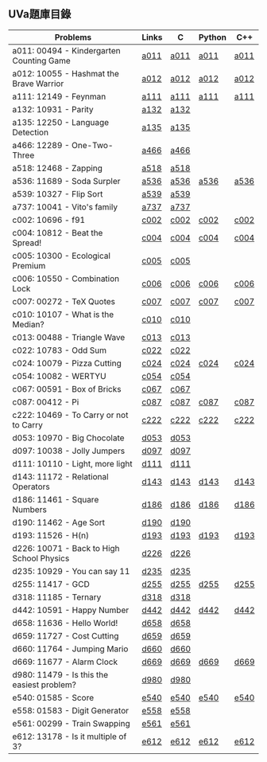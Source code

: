 ## UVa題庫目錄

|Problems|Links|C|Python|C++|
|-|-|-|-|-|
|a011: 00494 - Kindergarten Counting Game|[a011](Contents/a011/a011.md)|[a011](Contents/a011/a011.c)|[a011](Contents/a011/a011.py)|[a011](Contents/a011/a011.cpp)|
|a012: 10055 - Hashmat the Brave Warrior|[a012](Contents/a012/a012.md)|[a012](Contents/a012/a012.c)|[a012](Contents/a012/a012.py)|[a012](Contents/a012/a012.cpp)|
|a111: 12149 - Feynman|[a111](Contents/a111/a111.md)|[a111](Contents/a111/a111.c)|[a111](Contents/a111/a111.py)|[a111](Contents/a111/a111.cpp)|
|a132: 10931 - Parity|[a132](Contents/a132/a132.md)|[a132](Contents/a132/a132.c)|||
|a135: 12250 - Language Detection|[a135](Contents/a135/a135.md)|[a135](Contents/a135/a135.c)|||
|a466: 12289 - One-Two-Three|[a466](Contents/a466/a466.md)|[a466](Contents/a466/a466.c)|||
|a518: 12468 - Zapping|[a518](Contents/a518/a518.md)|[a518](Contents/a518/a518.c)|||
|a536: 11689 - Soda Surpler|[a536](Contents/a536/a536.md)|[a536](Contents/a536/a536.c)|[a536](Contents/a536/a536.py)|[a536](Contents/a536/a536.cpp)|
|a539: 10327 - Flip Sort|[a539](Contents/a539/a539.md)|[a539](Contents/a539/a539.c)|||
|a737: 10041 - Vito's family|[a737](Contents/a737/a737.md)|[a737](Contents/a737/a737.c)|||
|c002: 10696 - f91|[c002](Contents/c002/c002.md)|[c002](Contents/c002/c002.c)|[c002](Contents/c002/c002.py)|[c002](Contents/c002/c002.cpp)|
|c004: 10812 - Beat the Spread!|[c004](Contents/c004/c004.md)|[c004](Contents/c004/c004.c)|[c004](Contents/c004/c004.py)|[c004](Contents/c004/c004.cpp)|
|c005: 10300 - Ecological Premium|[c005](Contents/c005/c005.md)|[c005](Contents/c005/c005.c)|||
|c006: 10550 - Combination Lock|[c006](Contents/c006/c006.md)|[c006](Contents/c006/c006.c)|[c006](Contents/c006/c006.py)|[c006](Contents/c006/c006.cpp)|
|c007: 00272 - TeX Quotes|[c007](Contents/c007/c007.md)|[c007](Contents/c007/c007.c)|[c007](Contents/c007/c007.py)|[c007](Contents/c007/c007.cpp)|
|c010: 10107 - What is the Median?|[c010](Contents/c010/c010.md)|[c010](Contents/c010/c010.c)|||
|c013: 00488 - Triangle Wave|[c013](Contents/c013/c013.md)|[c013](Contents/c013/c013.c)|||
|c022: 10783 - Odd Sum|[c022](Contents/c022/c022.md)|[c022](Contents/c022/c022.c)|||
|c024: 10079 - Pizza Cutting|[c024](Contents/c024/c024.md)|[c024](Contents/c024/c024.c)|[c024](Contents/c024/c024.py)|[c024](Contents/c024/c024.cpp)|
|c054: 10082 - WERTYU|[c054](Contents/c054/c054.md)|[c054](Contents/c054/c054.c)|||
|c067: 00591 - Box of Bricks|[c067](Contents/c067/c067.md)|[c067](Contents/c067/c067.c)|||
|c087: 00412 - Pi|[c087](Contents/c087/c087.md)|[c087](Contents/c087/c087.c)|[c087](Contents/c087/c087.py)|[c087](Contents/c087/c087.cpp)|
|c222: 10469 - To Carry or not to Carry|[c222](Contents/c222/c222.md)|[c222](Contents/c222/c222.c)|[c222](Contents/c222/c222.py)|[c222](Contents/c222/c222.cpp)|
|d053: 10970 - Big Chocolate|[d053](Contents/d053/d053.md)|[d053](Contents/d053/d053.c)|||
|d097: 10038 - Jolly Jumpers|[d097](Contents/d097/d097.md)|[d097](Contents/d097/d097.c)|||
|d111: 10110 - Light, more light|[d111](Contents/d111/d111.md)|[d111](Contents/d111/d111.c)|||
|d143: 11172 - Relational Operators|[d143](Contents/d143/d143.md)|[d143](Contents/d143/d143.c)|[d143](Contents/d143/d143.py)|[d143](Contents/d143/d143.cpp)|
|d186: 11461 - Square Numbers|[d186](Contents/d186/d186.md)|[d186](Contents/d186/d186.c)|[d186](Contents/d186/d186.py)|[d186](Contents/d186/d186.cpp)|
|d190: 11462 - Age Sort|[d190](Contents/d190/d190.md)|[d190](Contents/d190/d190.c)|||
|d193: 11526 - H(n)|[d193](Contents/d193/d193.md)|[d193](Contents/d193/d193.c)|[d193](Contents/d193/d193.py)|[d193](Contents/d193/d193.cpp)|
|d226: 10071 - Back to High School Physics|[d226](Contents/d226/d226.md)|[d226](Contents/d226/d226.c)|||
|d235: 10929 - You can say 11|[d235](Contents/d235/d235.md)|[d235](Contents/d235/d235.c)|||
|d255: 11417 - GCD|[d255](Contents/d255/d255.md)|[d255](Contents/d255/d255.c)|[d255](Contents/d255/d255.py)|[d255](Contents/d255/d255.cpp)|
|d318: 11185 - Ternary|[d318](Contents/d318/d318.md)|[d318](Contents/d318/d318.c)|||
|d442: 10591 - Happy Number|[d442](Contents/d442/d442.md)|[d442](Contents/d442/d442.c)|[d442](Contents/d442/d442.py)|[d442](Contents/d442/d442.cpp)|
|d658: 11636 - Hello World!|[d658](Contents/d658/d658.md)|[d658](Contents/d658/d658.c)|||
|d659: 11727 - Cost Cutting|[d659](Contents/d659/d659.md)|[d659](Contents/d659/d659.c)|||
|d660: 11764 - Jumping Mario|[d660](Contents/d660/d660.md)|[d660](Contents/d660/d660.c)|||
|d669: 11677 - Alarm Clock|[d669](Contents/d669/d669.md)|[d669](Contents/d669/d669.c)|[d669](Contents/d669/d669.py)|[d669](Contents/d669/d669.cpp)|
|d980: 11479 - Is this the easiest problem?|[d980](Contents/d980/d980.md)|[d980](Contents/d980/d980.c)|||
|e540: 01585 - Score|[e540](Contents/e540/e540.md)|[e540](Contents/e540/e540.c)|[e540](Contents/e540/e540.py)|[e540](Contents/e540/e540.cpp)|
|e558: 01583 - Digit Generator|[e558](Contents/e558/e558.md)|[e558](Contents/e558/e558.c)|||
|e561: 00299 - Train Swapping|[e561](Contents/e561/e561.md)|[e561](Contents/e561/e561.c)|||
|e612: 13178 - Is it multiple of 3?|[e612](Contents/e612/e612.md)|[e612](Contents/e612/e612.c)|[e612](Contents/e612/e612.py)|[e612](Contents/e612/e612.cpp)|
